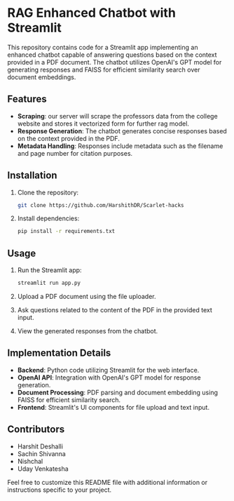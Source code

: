 

# RAG Enhanced Chatbot with Streamlit

This repository contains code for a Streamlit app implementing an enhanced chatbot capable of answering questions based on the context provided in a PDF document. The chatbot utilizes OpenAI's GPT model for generating responses and FAISS for efficient similarity search over document embeddings.

## Features

- **Scraping**: our server will scrape the professors data from the college website and stores it vectorized form for further rag model.
- **Response Generation**: The chatbot generates concise responses based on the context provided in the PDF.
- **Metadata Handling**: Responses include metadata such as the filename and page number for citation purposes.

## Installation

1. Clone the repository:

   ```bash
   git clone https://github.com/HarshithDR/Scarlet-hacks
   ```


2. Install dependencies:

   ```bash
   pip install -r requirements.txt
   ```

## Usage

1. Run the Streamlit app:

   ```bash
   streamlit run app.py
   ```

2. Upload a PDF document using the file uploader.
3. Ask questions related to the content of the PDF in the provided text input.
4. View the generated responses from the chatbot.

## Implementation Details

- **Backend**: Python code utilizing Streamlit for the web interface.
- **OpenAI API**: Integration with OpenAI's GPT model for response generation.
- **Document Processing**: PDF parsing and document embedding using FAISS for efficient similarity search.
- **Frontend**: Streamlit's UI components for file upload and text input.

## Contributors

- Harshit Deshalli
- Sachin Shivanna
- Nishchal
- Uday Venkatesha


Feel free to customize this README file with additional information or instructions specific to your project.
